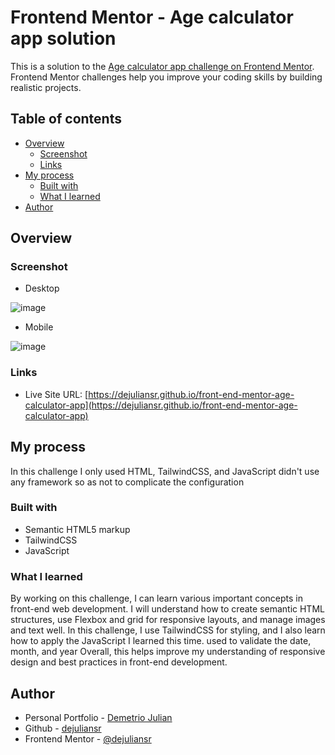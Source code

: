 # Frontend Mentor - Age calculator app solution

This is a solution to the [Age calculator app challenge on Frontend Mentor](https://www.frontendmentor.io/challenges/age-calculator-app-dF9DFFpj-Q). Frontend Mentor challenges help you improve your coding skills by building realistic projects. 

## Table of contents

- [Overview](#overview)
  - [Screenshot](#screenshot)
  - [Links](#links)
- [My process](#my-process)
  - [Built with](#built-with)
  - [What I learned](#what-i-learned)
- [Author](#author)

## Overview

### Screenshot

- Desktop

![image](https://github.com/user-attachments/assets/4a1ec919-3c46-47af-9dc3-911fe9cc1cc0)

- Mobile

![image](https://github.com/user-attachments/assets/e5e70803-c8cf-4d8f-9ee7-3ba470c94692)

### Links

- Live Site URL: [https://dejuliansr.github.io/front-end-mentor-age-calculator-app](https://dejuliansr.github.io/front-end-mentor-age-calculator-app)

## My process

In this challenge I only used HTML, TailwindCSS, and JavaScript didn't use any framework so as not to complicate the configuration

### Built with

- Semantic HTML5 markup
- TailwindCSS
- JavaScript

### What I learned

By working on this challenge, I can learn various important concepts in front-end web development. I will understand how to create semantic HTML structures, use Flexbox and grid for responsive layouts, and manage images and text well. In this challenge, I use TailwindCSS for styling, and I also learn how to apply the JavaScript I learned this time. used to validate the date, month, and year Overall, this helps improve my understanding of responsive design and best practices in front-end development.

## Author

- Personal Portfolio - [Demetrio Julian](https://dejulian.netlify.app)
- Github - [dejuliansr](https://github.com/dejuliansr)
- Frontend Mentor - [@dejuliansr](https://www.frontendmentor.io/profile/dejuliansr)
